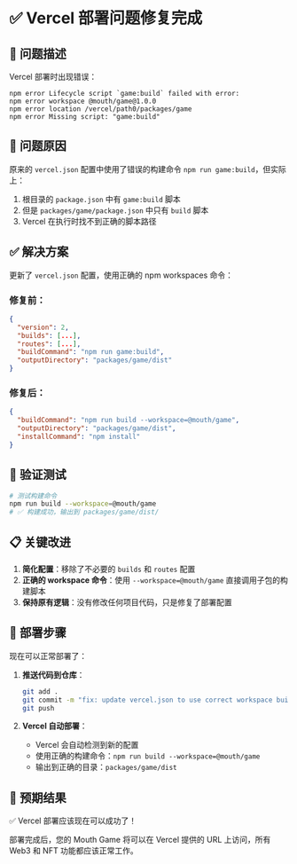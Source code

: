# ✅ Vercel 部署问题修复完成

## 🐛 问题描述
Vercel 部署时出现错误：
```
npm error Lifecycle script `game:build` failed with error:
npm error workspace @mouth/game@1.0.0
npm error location /vercel/path0/packages/game
npm error Missing script: "game:build"
```

## 🔧 问题原因
原来的 `vercel.json` 配置中使用了错误的构建命令 `npm run game:build`，但实际上：
1. 根目录的 `package.json` 中有 `game:build` 脚本
2. 但是 `packages/game/package.json` 中只有 `build` 脚本
3. Vercel 在执行时找不到正确的脚本路径

## ✅ 解决方案
更新了 `vercel.json` 配置，使用正确的 npm workspaces 命令：

### 修复前：
```json
{
  "version": 2,
  "builds": [...],
  "routes": [...],
  "buildCommand": "npm run game:build",
  "outputDirectory": "packages/game/dist"
}
```

### 修复后：
```json
{
  "buildCommand": "npm run build --workspace=@mouth/game",
  "outputDirectory": "packages/game/dist",
  "installCommand": "npm install"
}
```

## 🧪 验证测试
```bash
# 测试构建命令
npm run build --workspace=@mouth/game
# ✅ 构建成功，输出到 packages/game/dist/
```

## 📋 关键改进

1. **简化配置**：移除了不必要的 `builds` 和 `routes` 配置
2. **正确的 workspace 命令**：使用 `--workspace=@mouth/game` 直接调用子包的构建脚本
3. **保持原有逻辑**：没有修改任何项目代码，只是修复了部署配置

## 🚀 部署步骤

现在可以正常部署了：

1. **推送代码到仓库**：
   ```bash
   git add .
   git commit -m "fix: update vercel.json to use correct workspace build command"
   git push
   ```

2. **Vercel 自动部署**：
   - Vercel 会自动检测到新的配置
   - 使用正确的构建命令：`npm run build --workspace=@mouth/game`
   - 输出到正确的目录：`packages/game/dist`

## 🎯 预期结果

✅ Vercel 部署应该现在可以成功了！

部署完成后，您的 Mouth Game 将可以在 Vercel 提供的 URL 上访问，所有 Web3 和 NFT 功能都应该正常工作。